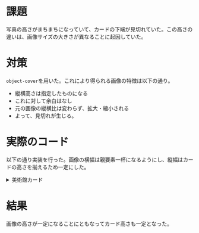 # 課題
写真の高さがまちまちになっていて、カードの下端が見切れていた。この高さの違いは、画像サイズの大きさが異なることに起因していた。

# 対策
``object-cover``を用いた。これにより得られる画像の特徴は以下の通り。
- 縦横高さは指定したものになる
- これに対して余白はなし
- 元の画像の縦横比は変わらず、拡大・縮小される
- よって、見切れが生じる。

# 実際のコード
以下の通り実装を行った。画像の横幅は親要素一杯になるようにし、縦幅はカードの高さを揃えるため一定にした。
<details>

<summary>美術館カード</summary>

```
<img class="m-2 object-cover h-60 w-full" src="https://maps.googleapis.com/maps/api/place/photo?maxwidth=400&amp;photoreference=AUy1YQ1V1aLzl5DnWSrebcnJhsvKaB9ECfVALSomFyiryS0QSrgQQOxia98z-drcqDK8SsHxkEhcQRRxUV9_SrudGjBUFGahmjiDfjHzqP_iQSiSxsu_DXlVh_iR_jQFe0Ae8THb32EKkqOZUAGTGe7lSjftCRvxRdsscBH9wFKP9OnF058Q53RNsXX1&amp;key=AIzaSyDWBB9YjEf3ccVpsIja5HyOPCZ4CUWMqzo" loading="lazy">
```

</details>  

# 結果
画像の高さが一定になることにともなってカード高さも一定となった。
